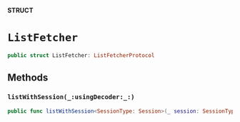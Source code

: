 **STRUCT**

# `ListFetcher`

```swift
public struct ListFetcher: ListFetcherProtocol
```

## Methods
### `listWithSession(_:usingDecoder:_:)`

```swift
public func listWithSession<SessionType: Session>(_ session: SessionType, usingDecoder decoder: JSONDecoder, _ completed: @escaping (Result<[URL], Error>) -> Void)
```
